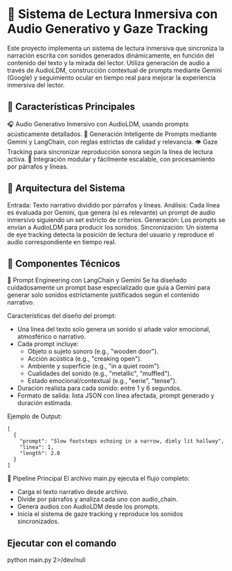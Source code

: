 # 📖 Sistema de Lectura Inmersiva con Audio Generativo y Gaze Tracking
Este proyecto implementa un sistema de lectura inmersiva que sincroniza la narración escrita con sonidos generados dinámicamente, en función del contenido del texto y la mirada del lector. Utiliza generación de audio a través de AudioLDM, construcción contextual de prompts mediante Gemini (Google) y seguimiento ocular en tiempo real para mejorar la experiencia inmersiva del lector.

## 🚀 Características Principales
🎧 Audio Generativo Inmersivo con AudioLDM, usando prompts acústicamente detallados.
🤖 Generación Inteligente de Prompts mediante Gemini y LangChain, con reglas estrictas de calidad y relevancia.
👁 Gaze Tracking para sincronizar reproducción sonora según la línea de lectura activa.
🔗 Integración modular y fácilmente escalable, con procesamiento por párrafos y líneas.

## 🧠 Arquitectura del Sistema
Entrada: Texto narrativo dividido por párrafos y líneas.
Análisis: Cada línea es evaluada por Gemini, que genera (si es relevante) un prompt de audio inmersivo siguiendo un set estricto de criterios.
Generación: Los prompts se envían a AudioLDM para producir los sonidos.
Sincronización: Un sistema de eye tracking detecta la posición de lectura del usuario y reproduce el audio correspondiente en tiempo real.

## 🧩 Componentes Técnicos
📝 Prompt Engineering con LangChain y Gemini
Se ha diseñado cuidadosamente un prompt base especializado que guía a Gemini para generar solo sonidos estrictamente justificados según el contenido narrativo.

Características del diseño del prompt:
- Una línea del texto solo genera un sonido si añade valor emocional, atmosférico o narrativo.
- Cada prompt incluye:
    - Objeto o sujeto sonoro (e.g., "wooden door").
    - Acción acústica (e.g., "creaking open").
    - Ambiente y superficie (e.g., "in a quiet room").
    - Cualidades del sonido (e.g., "metallic", "muffled").
    - Estado emocional/contextual (e.g., "eerie", "tense").
- Duración realista para cada sonido: entre 1 y 6 segundos.
- Formato de salida: lista JSON con línea afectada, prompt generado y duración estimada.

Ejemplo de Output:
```
[
  {
    "prompt": "Slow footsteps echoing in a narrow, dimly lit hallway",
    "linea": 1,
    "length": 2.0
  }
]
```

🧪 Pipeline Principal
El archivo main.py ejecuta el flujo completo:
- Carga el texto narrativo desde archivo.
- Divide por párrafos y analiza cada uno con audio_chain.
- Genera audios con AudioLDM desde los prompts.
- Inicia el sistema de gaze tracking y reproduce los sonidos sincronizados.

## Ejecutar con el comando
python main.py 2>/dev/null